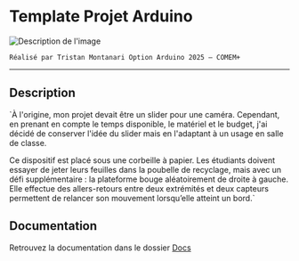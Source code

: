 # Template Projet Arduino

![Description de l'image](/docs/assets/photo-de-mon-projet.png)

`Réalisé par Tristan Montanari
Option Arduino 2025 – COMEM+`

---

## Description

`À l'origine, mon projet devait être un slider pour une caméra. Cependant, en prenant en compte le temps disponible, le matériel et le budget, j'ai décidé de conserver l'idée du slider mais en l'adaptant à un usage en salle de classe.

Ce dispositif est placé sous une corbeille à papier. Les étudiants doivent essayer de jeter leurs feuilles dans la poubelle de recyclage, mais avec un défi supplémentaire : la plateforme bouge aléatoirement de droite à gauche. Elle effectue des allers-retours entre deux extrémités et deux capteurs permettent de relancer son mouvement lorsqu’elle atteint un bord.`

## Documentation

Retrouvez la documentation dans le dossier [Docs](https://github.com/TAGUERY/arduino-slider/tree/main/docs)
